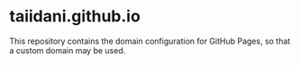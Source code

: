 # taiidani.github.io

This repository contains the domain configuration for GitHub Pages, so that a custom domain may be used.
